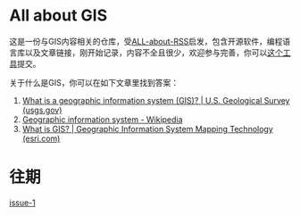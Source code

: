 **All about GIS**
===

这是一份与GIS内容相关的仓库，受[ALL-about-RSS](https://github.com/AboutRSS/ALL-about-RSS)启发，包含开源软件，编程语言库以及文章链接，刚开始记录，内容不全且很少，欢迎参与完善，你可以<a href="./archieve/issuer/README.md">这个工具</a>提交。

关于什么是GIS，你可以在如下文章里找到答案：

1. [What is a geographic information system (GIS)? | U.S. Geological Survey (usgs.gov)](https://www.usgs.gov/faqs/what-geographic-information-system-gis)
2. [Geographic information system - Wikipedia](https://en.wikipedia.org/wiki/Geographic_information_system)
3. [What is GIS? | Geographic Information System Mapping Technology (esri.com)](https://www.esri.com/en-us/what-is-gis/overview)

往期
===

[issue-1](/issues/issue-1.md)





